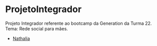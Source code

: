 # ProjetoIntegrador
Projeto Integrador referente ao bootcamp da Generation da Turma 22. Tema: Rede social para mães.

* [Nathalia](https://github.com/FaveroNath)

